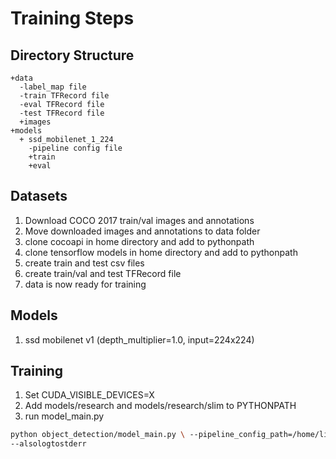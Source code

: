 # Training Steps

## Directory Structure
```
+data
  -label_map file
  -train TFRecord file
  -eval TFRecord file
  -test TFRecord file
  +images
+models
  + ssd_mobilenet_1_224
    -pipeline config file
    +train
    +eval
```

## Datasets
1. Download COCO 2017 train/val images and annotations
2. Move downloaded images and annotations to data folder
3. clone cocoapi in home directory and add to pythonpath
4. clone tensorflow models in home directory and add to pythonpath
5. create train and test csv files
6. create train/val and test TFRecord file
7. data is now ready for training

## Models
1. ssd mobilenet v1 (depth_multiplier=1.0, input=224x224)

## Training
1. Set CUDA_VISIBLE_DEVICES=X
2. Add models/research and models/research/slim to PYTHONPATH
3. run model_main.py
```sh
python object_detection/model_main.py \ --pipeline_config_path=/home/linda/OLIV/training/models/ssd_mobilenet_1_224/pipeline.config \ --model_dir=/home/linda/OLIV/training/models/ssd_mobilenet_1_224/ \
--alsologtostderr
```
